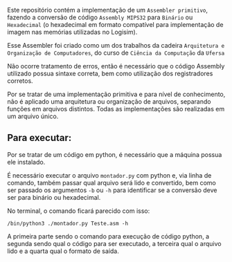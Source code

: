 Este repositório contém a implementação de um `Assembler primitivo`, fazendo a conversão de código `Assembly MIPS32` para `Binário` ou `Hexadecimal` (o hexadecimal em formato compatível para implementação de imagem nas memórias utilizadas no Logisim).

Esse Assembler foi criado como um dos trabalhos da cadeira `Arquitetura e Organização de Computadores`, do curso de `Ciência da Computação` da `Ufersa`

Não ocorre tratamento de erros, então é necessário que o código Assembly utilizado possua sintaxe correta, bem como utilização dos registradores corretos.

Por se tratar de uma implementação primitiva e para nível de conhecimento, não é aplicado uma arquitetura ou organização de arquivos, separando funções em arquivos distintos. Todas as implementações são realizadas em um arquivo único.

## Para executar:
  Por se tratar de um código em python, é necessário que a máquina possua ele instalado.
  
  É necessário executar o arquivo `montador.py` com python e, via linha de comando, também passar qual arquivo será lido e convertido, bem como ser passado os argumentos `-b` ou `-h` para identificar se a conversão deve ser para binário ou hexadecimal.
  
  No terminal, o comando ficará parecido com isso: 
  
    /bin/python3 ./montador.py Teste.asm -h
  
  A primeira parte sendo o comando para execução de código python, a segunda sendo qual o código para ser executado, a terceira qual o arquivo lido e a quarta qual o formato de saída.
